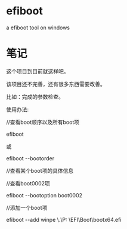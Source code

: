 # efiboot

a efiboot tool on windows


# 笔记

这个项目到目前就这样吧。

该项目还不完善，还有很多东西需要改善。

比如：完成的参数检查。

使用办法:

//查看boot顺序以及所有boot项

efiboot

或

efiboot --bootorder

//查看某个boot项的具体信息

//查看boot0002项

efiboot --bootoption boot0002


//添加一个boot项

efiboot --add winpe \\.\P: \EFI\Boot\bootx64.efi
